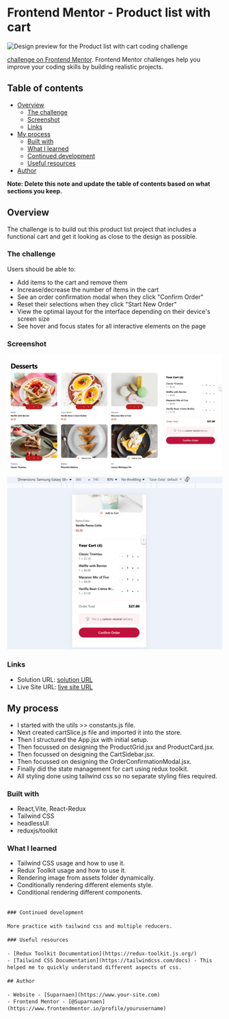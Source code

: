 # Frontend Mentor - Product list with cart

![Design preview for the Product list with cart coding challenge](./preview.jpg)

[challenge on Frontend Mentor](https://www.frontendmentor.io/challenges/order-summary-component-QlPmajDUj). Frontend Mentor challenges help you improve your coding skills by building realistic projects.

## Table of contents

- [Overview](#overview)
  - [The challenge](#the-challenge)
  - [Screenshot](#screenshot)
  - [Links](#links)
- [My process](#my-process)
  - [Built with](#built-with)
  - [What I learned](#what-i-learned)
  - [Continued development](#continued-development)
  - [Useful resources](#useful-resources)
- [Author](#author)

**Note: Delete this note and update the table of contents based on what sections you keep.**

## Overview

The challenge is to build out this product list project that includes a functional cart and get it looking as close to the design as possible.

### The challenge

Users should be able to:

- Add items to the cart and remove them
- Increase/decrease the number of items in the cart
- See an order confirmation modal when they click "Confirm Order"
- Reset their selections when they click "Start New Order"
- View the optimal layout for the interface depending on their device's screen size
- See hover and focus states for all interactive elements on the page

### Screenshot

![](./myImages/CartDesktopView.png)

![](./myImages/CartMobileView.png)

### Links

- Solution URL: [solution URL]()
- Live Site URL: [live site URL]()

## My process

- I started with the utils >> constants.js file.
- Next created cartSlice.js file and imported it into the store.
- Then I structured the App.jsx with initial setup.
- Then focussed on designing the ProductGrid.jsx and ProductCard.jsx.
- Then focussed on designing the CartSidebar.jsx.
- Then focussed on designing the OrderConfirmationModal.jsx.
- Finally did the state management for cart using redux toolkit.
- All styling done using tailwind css so no separate styling files required.

### Built with

- React,Vite, React-Redux
- Tailwind CSS
- headlessUI
- reduxjs/toolkit

### What I learned

- Tailwind CSS usage and how to use it.
- Redux Toolkit usage and how to use it.
- Rendering image from assets folder dynamically.
- Conditionally rendering different elements style.
- Conditional rendering different components.

```

### Continued development

More practice with tailwind css and multiple reducers.

### Useful resources

- [Redux Toolkit Documentation](https://redux-toolkit.js.org/)
- [Tailwind CSS Documentation](https://tailwindcss.com/docs) - This helped me to quickly understand different aspects of css.

## Author

- Website - [Suparnaen](https://www.your-site.com)
- Frontend Mentor - [@Suparnaen](https://www.frontendmentor.io/profile/yourusername)
```
